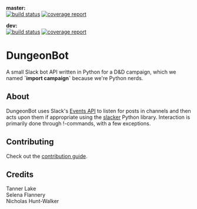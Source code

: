 **master:**  
[![build status](https://gitlab.com/tannerlake/dungeonbot/badges/master/build.svg)](https://gitlab.com/tannerlake/dungeonbot/commits/master)
[![coverage report](https://gitlab.com/tannerlake/dungeonbot/badges/master/coverage.svg)](https://gitlab.com/tannerlake/dungeonbot/commits/master)

**dev:**  
[![build status](https://gitlab.com/tannerlake/dungeonbot/badges/dev/build.svg)](https://gitlab.com/tannerlake/dungeonbot/commits/dev)
[![coverage report](https://gitlab.com/tannerlake/dungeonbot/badges/dev/coverage.svg)](https://gitlab.com/tannerlake/dungeonbot/commits/dev)

# DungeonBot

A small Slack bot API written in Python for a D&D campaign, which we named
**\`import campaign\`** because we're Python nerds.


## About

DungeonBot uses Slack's [Events API](https://api.slack.com/events) to listen
for posts in channels and then acts upon them if appropriate using the
[slacker](https://github.com/os/slacker) Python library. Interaction is
primarily done through !-commands, with a few exceptions.


## Contributing

Check out the [contribution guide](CONTRIBUTING.md).


## Credits

Tanner Lake  
Selena Flannery  
Nicholas Hunt-Walker  
